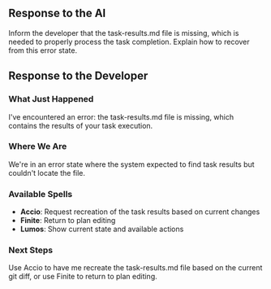 ## Response to the AI

Inform the developer that the task-results.md file is missing, which is needed to properly process the task completion. Explain how to recover from this error state.

## Response to the Developer

### What Just Happened
I've encountered an error: the task-results.md file is missing, which contains the results of your task execution.

### Where We Are
We're in an error state where the system expected to find task results but couldn't locate the file.

### Available Spells
- **Accio**: Request recreation of the task results based on current changes
- **Finite**: Return to plan editing
- **Lumos**: Show current state and available actions

### Next Steps
Use Accio to have me recreate the task-results.md file based on the current git diff, or use Finite to return to plan editing.